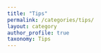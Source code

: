 ```yaml
---
title: "Tips"
permalink: /categories/tips/
layout: category
author_profile: true
taxonomy: Tips
---
```

